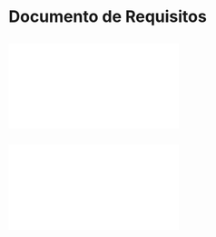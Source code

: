 # Documento de Requisitos

## ![Elicitação de requisitos](1elicitacao.md)

## ![Análise de requisitos](2analise.md)

